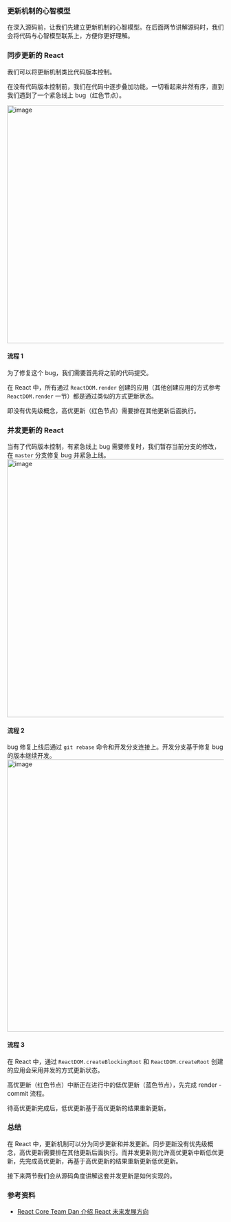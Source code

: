 ### 更新机制的心智模型

在深入源码前，让我们先建立更新机制的心智模型。在后面两节讲解源码时，我们会将代码与心智模型联系上，方便你更好理解。

### 同步更新的 React

我们可以将更新机制类比代码版本控制。

在没有代码版本控制前，我们在代码中逐步叠加功能。一切看起来井然有序，直到我们遇到了一个紧急线上 bug（红色节点）。

<img width="552" alt="image" src="https://github.com/user-attachments/assets/1298226a-69ee-45a3-8ab4-98777a5bccc6" />

#### 流程 1

为了修复这个 bug，我们需要首先将之前的代码提交。

在 React 中，所有通过 `ReactDOM.render` 创建的应用（其他创建应用的方式参考 `ReactDOM.render` 一节）都是通过类似的方式更新状态。

即没有优先级概念，高优更新（红色节点）需要排在其他更新后面执行。

### 并发更新的 React

当有了代码版本控制，有紧急线上 bug 需要修复时，我们暂存当前分支的修改，在 `master` 分支修复 bug 并紧急上线。
<img width="599" alt="image" src="https://github.com/user-attachments/assets/925f491a-5691-4fee-814f-395c8c6398e6" />

#### 流程 2

bug 修复上线后通过 `git rebase` 命令和开发分支连接上。开发分支基于修复 bug 的版本继续开发。
<img width="631" alt="image" src="https://github.com/user-attachments/assets/1e71c373-7c34-49df-96f1-a927c3522210" />

#### 流程 3

在 React 中，通过 `ReactDOM.createBlockingRoot` 和 `ReactDOM.createRoot` 创建的应用会采用并发的方式更新状态。

高优更新（红色节点）中断正在进行中的低优更新（蓝色节点），先完成 render - commit 流程。

待高优更新完成后，低优更新基于高优更新的结果重新更新。

### 总结

在 React 中，更新机制可以分为同步更新和并发更新。同步更新没有优先级概念，高优更新需要排在其他更新后面执行。而并发更新则允许高优更新中断低优更新，先完成高优更新，再基于高优更新的结果重新更新低优更新。

接下来两节我们会从源码角度讲解这套并发更新是如何实现的。

### 参考资料

- [React Core Team Dan 介绍 React 未来发展方向](https://reactjs.org/blog/2018/03/01/sneak-peek-beyond-react-16.html)
